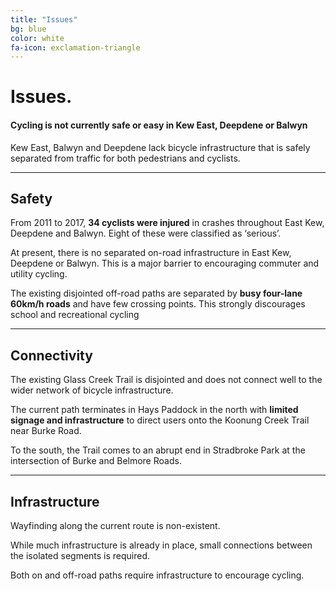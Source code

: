 ```yaml
---
title: "Issues"
bg: blue
color: white
fa-icon: exclamation-triangle
---
```


# Issues.

#### Cycling is not currently safe or easy in Kew East, Deepdene or Balwyn

Kew East, Balwyn and Deepdene lack bicycle infrastructure that is safely separated from traffic for both pedestrians and cyclists.

-------------------------


## Safety
From 2011 to 2017, **34 cyclists were injured** in crashes throughout East Kew, Deepdene and Balwyn. Eight of these were classified as ‘serious’.

At present, there is no separated on-road infrastructure in East Kew, Deepdene or Balwyn. This is a major barrier to encouraging commuter and utility cycling.

The existing disjointed off-road paths are separated by **busy four-lane 60km/h roads** and have few crossing points. This strongly discourages school and recreational cycling

-------------------------


## Connectivity
The existing Glass Creek Trail is disjointed and does not connect well to the wider network of bicycle infrastructure.

The current path terminates in Hays Paddock in the north with **limited signage and infrastructure** to direct users onto the Koonung Creek Trail near Burke Road.

To the south, the Trail comes to an abrupt end in Stradbroke Park at the intersection of Burke and Belmore Roads.

-------------------------


## Infrastructure

Wayfinding along the current route is non-existent.

While much infrastructure is already in place, small connections between the isolated segments is required.

Both on and off-road paths require infrastructure to encourage cycling.